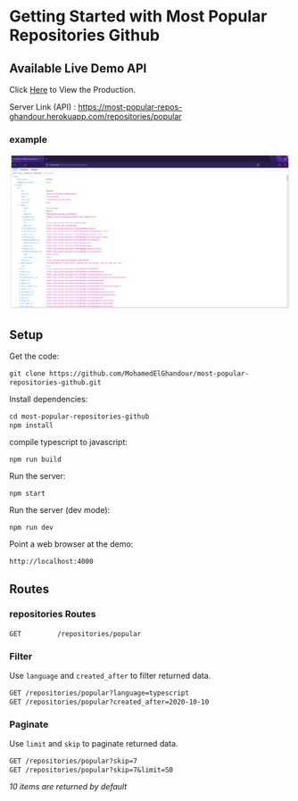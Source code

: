 # Getting Started with Most Popular Repositories Github

## Available Live Demo API

Click [Here](https://most-popular-repos-ghandour.herokuapp.com/repositories/popular) to View the Production.

Server Link (API) : https://most-popular-repos-ghandour.herokuapp.com/repositories/popular

### example

[![example](./api.png)](https://most-popular-repos-ghandour.herokuapp.com/repositories/popular)

## Setup

Get the code:

```
git clone https://github.com/MohamedElGhandour/most-popular-repositories-github.git
```

Install dependencies:

```
cd most-popular-repositories-github
npm install
```

compile typescript to javascript:

```
npm run build
```

Run the server:

```
npm start
```

Run the server (dev mode):

```
npm run dev
```

Point a web browser at the demo:

```
http://localhost:4000
```

## Routes

### repositories Routes

```
GET         /repositories/popular
```

### Filter

Use `language` and `created_after` to filter returned data.

```
GET /repositories/popular?language=typescript
GET /repositories/popular?created_after=2020-10-10
```

### Paginate

Use `limit` and `skip` to paginate returned data.

```
GET /repositories/popular?skip=7
GET /repositories/popular?skip=7&limit=50
```

_10 items are returned by default_
